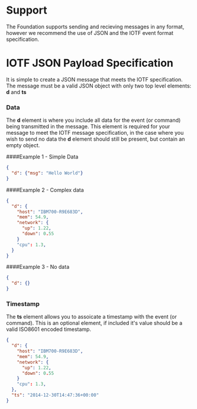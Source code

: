 # Support
The Foundation supports sending and recieving messages in any format, however we recommend the use of JSON and 
the IOTF event format specification.

# IOTF JSON Payload Specification
It is simple to create a JSON message that meets the IOTF specification.  The message must be a valid JSON object with only 
two top level elements:  **d** and **ts**

### Data
The **d** element is where you include all data for the event (or command) being transmitted in the message.  This element is required for your message to meet 
the IOTF message specification, in the case where you wish to send no data the **d** element should still be present, but contain an empty object.

####Example 1 - Simple Data
```json
{
  "d": {"msg": "Hello World"}
}
```


####Example 2 - Complex data
```json
{
  "d": {
    "host": "IBM700-R9E683D", 
    "mem": 54.9, 
    "network": {
      "up": 1.22, 
      "down": 0.55
    }
    "cpu": 1.3, 
  }
}
```

####Example 3 - No data
```json
{
  "d": {}
}
```


### Timestamp
The **ts** element allows you to assoicate a timestamp with the event (or command).  This is an optional element, if included it's value should be a valid ISO8601 encoded timestamp.

```json
{
  "d": {
    "host": "IBM700-R9E683D", 
    "mem": 54.9, 
    "network": {
      "up": 1.22, 
      "down": 0.55
    }
    "cpu": 1.3, 
  },
  "ts": "2014-12-30T14:47:36+00:00"
}
```


